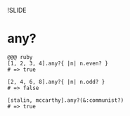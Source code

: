 !SLIDE

# any? #

    @@@ ruby
    [1, 2, 3, 4].any?{ |n| n.even? }
    # => true

    [2, 4, 6, 8].any?{ |n| n.odd? }
    # => false

    [stalin, mccarthy].any?(&:communist?)
    # => true
